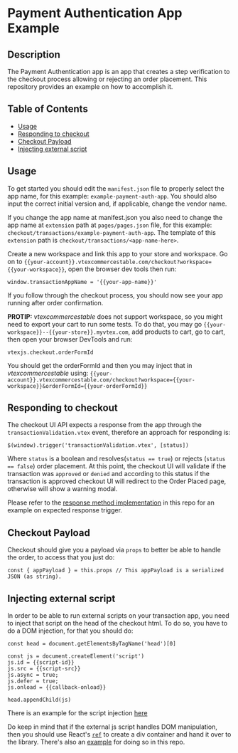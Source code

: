 # Payment Authentication App Example

## Description

The Payment Authentication app is an app that creates a step verification to the checkout process allowing or rejecting an order placement. This repository provides an example on how to accomplish it.

## Table of Contents

- [Usage](#usage)
- [Responding to checkout](#responding-to-checkout)
- [Checkout Payload](#checkout-payload)
- [Injecting external script](#injecting-external-script)

## Usage

To get started you should edit the `manifest.json` file to properly select the app name, for this example: `example-payment-auth-app`. You should also input the correct initial version and, if applicable, change the vendor name.

If you change the app name at manifest.json you also need to change the app name at `extension` path at `pages/pages.json` file, for this example: `checkout/transactions/example-payment-auth-app`. The template of this `extension` path is `checkout/transactions/<app-name-here>`.

Create a new workspace and link this app to your store and workspace. Go on to `{{your-account}}.vtexcommercestable.com/checkout?workspace={{your-workspace}}`, open the browser dev tools then run:

```
window.transactionAppName = '{{your-app-name}}'
```

If you follow through the checkout process, you should now see your app running after order confirmation.

**PROTIP:** _vtexcommercestable_ does not support workspace, so you might need to export your cart to run some tests. To do that, you may go `{{your-workspace}}--{{your-store}}.myvtex.com`, add products to cart, go to cart, then open your browser DevTools and run:

```
vtexjs.checkout.orderFormId
```

You should get the orderFormId and then you may inject that in _vtexcommercestable_ using:
`{{your-account}}.vtexcommercestable.com/checkout?workspace={{your-workspace}}&orderFormId={{your-orderFormId}}`

## Responding to checkout

The checkout UI API expects a response from the app through the `transactionValidation.vtex` event, therefore an approach for responding is:

```
$(window).trigger('transactionValidation.vtex', [status])
```

Where `status` is a boolean and resolves(`status == true`) or rejects (`status == false`) order placement. At this point, the checkout UI will validate if the transaction was `approved` or `denied` and according to this status if the transaction is approved checkout UI will redirect to the Order Placed page, otherwise will show a warning modal.

Please refer to the [response method implementation](https://github.com/vtex-apps/payment-authorization-app-example/blob/3e5742c87a2771998009cff4fecacb092bb3362b/react/index.js#L22) in this repo for an example on expected response trigger.

## Checkout Payload

Checkout should give you a payload via `props` to better be able to handle the order, to access that you just do:

```
const { appPayload } = this.props // This appPayload is a serialized JSON (as string).
```

## Injecting external script

In order to be able to run external scripts on your transaction app, you need to inject that script on the head of the checkout html. To do so, you have to do a DOM injection, for that you should do:

```
const head = document.getElementsByTagName('head')[0]

const js = document.createElement('script')
js.id = {{script-id}}
js.src = {{script-src}}
js.async = true;
js.defer = true;
js.onload = {{callback-onload}}

head.appendChild(js)
```

There is an example for the script injection [here](https://github.com/vtex-apps/payment-authorization-app-example/blob/3e5742c87a2771998009cff4fecacb092bb3362b/react/index.js#L41)

Do keep in mind that if the external js script handles DOM manipulation, then you should use React's [`ref`](https://reactjs.org/docs/refs-and-the-dom.html) to create a div container and hand it over to the library. There's also an [example](https://github.com/vtex-apps/payment-authorization-app-example/blob/3e5742c87a2771998009cff4fecacb092bb3362b/react/index.js#L11) for doing so in this repo.

